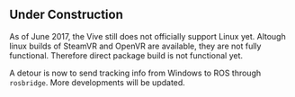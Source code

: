 ## Under Construction

As of June 2017, the Vive still does not officially support Linux yet. Altough linux builds of SteamVR and OpenVR are available, they are not fully functional. Therefore direct package build is not functional yet.

A detour is now to send tracking info from Windows to ROS through `rosbridge`. More developments will be updated.
